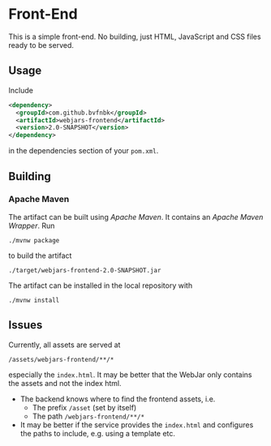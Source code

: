 # Front-End

This is a simple front-end. No building, just HTML, JavaScript and CSS files ready to be served.

## Usage

Include

```xml
<dependency>
  <groupId>com.github.bvfnbk</groupId>
  <artifactId>webjars-frontend</artifactId>
  <version>2.0-SNAPSHOT</version>
</dependency>
```

in the dependencies section of your `pom.xml`.

## Building

### Apache Maven

The artifact can be built using _Apache Maven_. It contains an _Apache Maven Wrapper_. Run

```shell
./mvnw package
```

to build the artifact

```shell
./target/webjars-frontend-2.0-SNAPSHOT.jar
```

The artifact can be installed in the local repository with

```shell
./mvnw install
```

## Issues

Currently, all assets are served at

```shell
/assets/webjars-frontend/**/*
```

especially the `index.html`. It may be better that the WebJar only contains the assets and not the index html.

- The backend knows where to find the frontend assets, i.e.
  - The prefix `/asset` (set by itself)
  - The path `/webjars-frontend/**/*`
- It may be better if the service provides the `index.html` and configures the paths to include, e.g. using a template
  etc.
